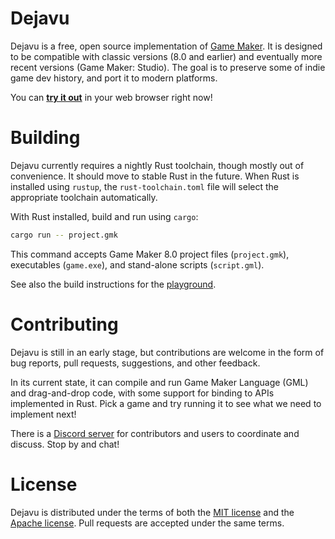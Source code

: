 # Dejavu

Dejavu is a free, open source implementation of [Game Maker]. It is designed to be compatible with classic versions (8.0 and earlier) and eventually more recent versions (Game Maker: Studio). The goal is to preserve some of indie game dev history, and port it to modern platforms.

You can [**try it out**][playground] in your web browser right now!

[game maker]: https://en.wikipedia.org/wiki/GameMaker_Studio
[playground]: https://dejavu.abubalay.com/

# Building

Dejavu currently requires a nightly Rust toolchain, though mostly out of convenience. It should move to stable Rust in the future. When Rust is installed using `rustup`, the `rust-toolchain.toml` file will select the appropriate toolchain automatically.

With Rust installed, build and run using `cargo`:

```bash
cargo run -- project.gmk
```

This command accepts Game Maker 8.0 project files (`project.gmk`), executables (`game.exe`), and stand-alone scripts (`script.gml`).

See also the build instructions for the [playground](playground).

# Contributing

Dejavu is still in an early stage, but contributions are welcome in the form of bug reports, pull requests, suggestions, and other feedback.

In its current state, it can compile and run Game Maker Language (GML) and drag-and-drop code, with some support for binding to APIs implemented in Rust. Pick a game and try running it to see what we need to implement next!

There is a [Discord server] for contributors and users to coordinate and discuss. Stop by and chat!

[discord server]: https://discord.gg/5VCBZwj

# License

Dejavu is distributed under the terms of both the [MIT license] and the [Apache license]. Pull requests are accepted under the same terms.

[mit license]: LICENSE-MIT
[apache license]: LICENSE-APACHE
